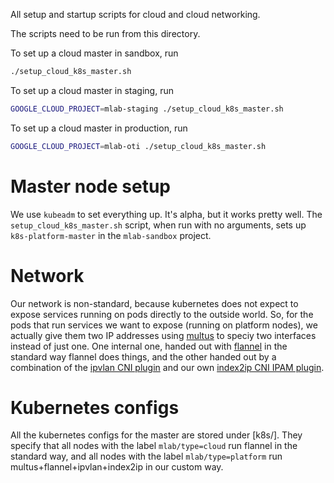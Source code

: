 All setup and startup scripts for cloud and cloud networking.

The scripts need to be run from this directory.

To set up a cloud master in sandbox, run
```bash
./setup_cloud_k8s_master.sh
```

To set up a cloud master in staging, run
```bash
GOOGLE_CLOUD_PROJECT=mlab-staging ./setup_cloud_k8s_master.sh
```

To set up a cloud master in production, run
```bash
GOOGLE_CLOUD_PROJECT=mlab-oti ./setup_cloud_k8s_master.sh
```

# Master node setup

We use `kubeadm` to set everything up.  It's alpha, but it works pretty well.
The `setup_cloud_k8s_master.sh` script, when run with no arguments, sets up
`k8s-platform-master` in the `mlab-sandbox` project.

# Network

Our network is non-standard, because kubernetes does not expect to expose
services running on pods directly to the outside world.  So, for the pods that
run services we want to expose (running on platform nodes), we actually give
them two IP addresses using [multus](https://github.com/intel/multus-cni) to
speciy two interfaces instead of just one.  One internal one, handed out with
[flannel](https://github.com/coreos/flannel) in the standard way flannel does
things, and the other handed out by a combination of the [ipvlan CNI
plugin](https://github.com/containernetworking/plugins/tree/master/plugins/main/ipvlan)
and our own [index2ip CNI IPAM plugin](https://github.com/m-lab/index2ip).

# Kubernetes configs

All the kubernetes configs for the master are stored under [k8s/]. They specify
that all nodes with the label `mlab/type=cloud` run flannel in the standard way,
and all nodes with the label `mlab/type=platform` run
multus+flannel+ipvlan+index2ip in our custom way.
